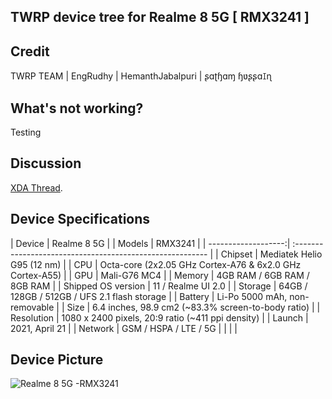 ## TWRP device tree for Realme 8 5G [ RMX3241 ]
  
## Credit
  
  TWRP TEAM |
  EngRudhy |
  HemanthJabalpuri |
  ʂɑʈɧɑɱ ɧʋʂʂɑꀤɳ   
  
## What's not working? 

Testing

## Discussion 

[XDA Thread](https://forum.xda-developers.com/t/realme-8-rmx3085-twrp_-_root.4365305/).

## Device Specifications

| Device              | Realme 8 5G   |
| Models              | RMX3241      |
| -------------------:| :-------------------------------------------------------- |
| Chipset             | Mediatek Helio G95 (12 nm)                                |
| CPU                 | Octa-core (2x2.05 GHz Cortex-A76 & 6x2.0 GHz Cortex-A55)  |
| GPU                 | Mali-G76 MC4                                              |
| Memory              | 4GB RAM / 6GB RAM /  8GB RAM                              |
| Shipped OS version  | 11  / Realme UI 2.0                                       |
| Storage             | 64GB / 128GB / 512GB / UFS 2.1 flash storage              |
| Battery             | Li-Po 5000 mAh, non-removable                             |
| Size                | 6.4 inches, 98.9 cm2 (~83.3% screen-to-body ratio)        |
| Resolution          | 1080 x 2400 pixels, 20:9 ratio (~411 ppi density)         |
| Launch              |      2021, April 21                                       |
| Network             |  GSM / HSPA / LTE / 5G                                    |
|                     |                                                           |

## Device Picture

![ Realme 8 5G -RMX3241 ](https://www.mytrendyphone.eu/images/Realme-8-5G-128GB-Supersonic-Black-6941399047235-06072021-01-p.jpg)

